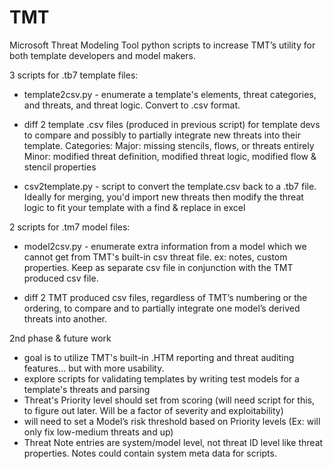 # TMT
Microsoft Threat Modeling Tool python scripts to increase TMT’s utility for both template developers and model makers.

3 scripts for .tb7 template files:
-	template2csv.py - enumerate a template's elements, threat categories, and threats, and threat logic. Convert to .csv format.

-	diff 2 template .csv files (produced in previous script) for template devs to compare and possibly to partially integrate new threats into their template. Categories: Major: missing stencils, flows, or threats entirely Minor: modified threat definition, modified threat logic, modified flow & stencil properties

- csv2template.py - script to convert the template.csv back to a .tb7 file. Ideally for merging, you'd import new threats then modify the threat logic to fit your template with a find & replace in excel


2 scripts for .tm7 model files:
-	model2csv.py - enumerate extra information from a model which we cannot get from TMT's built-in csv threat file. ex: notes, custom properties. Keep as separate csv file in conjunction with the TMT produced csv file.

-	diff 2 TMT produced csv files, regardless of TMT’s numbering or the ordering, to compare and to partially integrate one model’s derived threats into another.


2nd phase & future work
-	goal is to utilize TMT's built-in .HTM reporting and threat auditing features... but with more usability.
- explore scripts for validating templates by writing test models for a template's threats and parsing
-	Threat's Priority level should set from scoring (will need script for this, to figure out later. Will be a factor of severity and exploitability)
-	will need to set a Model’s risk threshold based on Priority levels (Ex: will only fix low-medium threats and up)
-	Threat Note entries are system/model level, not threat ID level like threat properties. Notes could contain system meta data for scripts.
